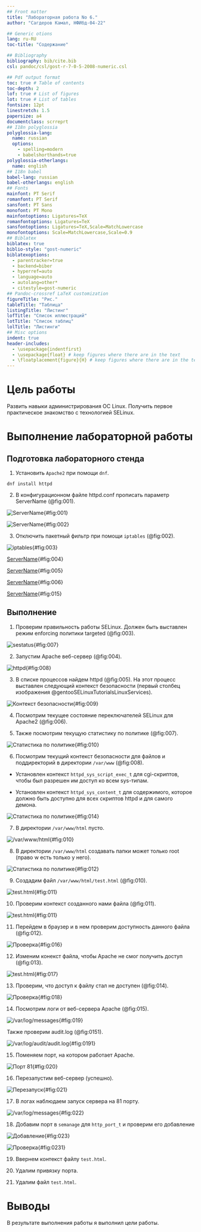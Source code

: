 ```yaml
---
## Front matter
title: "Лабораторная работа No 6."
author: "Сагдеров Камал, НФИбд-04-22"

## Generic otions
lang: ru-RU
toc-title: "Содержание"

## Bibliography
bibliography: bib/cite.bib
csl: pandoc/csl/gost-r-7-0-5-2008-numeric.csl

## Pdf output format
toc: true # Table of contents
toc-depth: 2
lof: true # List of figures
lot: true # List of tables
fontsize: 12pt
linestretch: 1.5
papersize: a4
documentclass: scrreprt
## I18n polyglossia
polyglossia-lang:
  name: russian
  options:
	- spelling=modern
	- babelshorthands=true
polyglossia-otherlangs:
  name: english
## I18n babel
babel-lang: russian
babel-otherlangs: english
## Fonts
mainfont: PT Serif
romanfont: PT Serif
sansfont: PT Sans
monofont: PT Mono
mainfontoptions: Ligatures=TeX
romanfontoptions: Ligatures=TeX
sansfontoptions: Ligatures=TeX,Scale=MatchLowercase
monofontoptions: Scale=MatchLowercase,Scale=0.9
## Biblatex
biblatex: true
biblio-style: "gost-numeric"
biblatexoptions:
  - parentracker=true
  - backend=biber
  - hyperref=auto
  - language=auto
  - autolang=other*
  - citestyle=gost-numeric
## Pandoc-crossref LaTeX customization
figureTitle: "Рис."
tableTitle: "Таблица"
listingTitle: "Листинг"
lofTitle: "Список иллюстраций"
lotTitle: "Список таблиц"
lolTitle: "Листинги"
## Misc options
indent: true
header-includes:
  - \usepackage{indentfirst}
  - \usepackage{float} # keep figures where there are in the text
  - \floatplacement{figure}{H} # keep figures where there are in the text
---
```


# Цель работы

Развить навыки администрирования ОС Linux. Получить первое практическое знакомство с технологией SELinux.

# Выполнение лабораторной работы

## Подготовка лабораторного стенда

1. Установить `Apache2` при помощи `dnf`.

```
dnf install httpd
```

2. В конфигурационном файле httpd.conf прописать параметр ServerName (@fig:001).

![ServerName](./image/1.png){#fig:001}

![ServerName](./image/2.png){#fig:002}

3. Отключить пакетный фильтр при помощи `iptables` (@fig:002).

![iptables](./image/3.png){#fig:003} 

[ServerName](./image/4.png){#fig:004}

[ServerName](./image/5.png){#fig:005}

[ServerName](./image/6.png){#fig:006}

[ServerName](./image/15.png){#fig:015}

## Выполнение

1. Проверим правильность работы SELinux. Должен быть выставлен режим enforcing политики targeted (@fig:003).

![sestatus](./image/7.png){#fig:007} 

2. Запустим Apache веб-сервер (@fig:004).

![httpd](./image/8.png){#fig:008} 

3. В списке процессов найдем httpd (@fig:005). На этот процесс выставлен следующий контекст безопасности (первый столбец изображения @gentooSELinuxTutorialsLinuxServices).

![Контекст безопасности](./image/9.png){#fig:009} 

4. Посмотрим текущее состояние переключателей SELinux для Apache2 (@fig:006).

5. Также посмотрим текущую статистику по политике (@fig:007).

![Статистика по политике](./image/10.png){#fig:010} 

6. Посмотрим текущий контекст безопасности для файлов и поддиректорий в директории `/var/www` (@fig:008).

 - Установлен контекст `httpd_sys_script_exec_t` для cgi-скриптов, чтобы был разрешен им доступ ко всем sys-типам.

 - Установлен контекст `httpd_sys_content_t` для содержимого, которое должно быть доступно для всех скриптов httpd и для самого демона.
 
![Статистика по политике](./image/14.png){#fig:014} 

7. В директории `/var/www/html` пусто.

![/var/www/html](./image/10.png){#fig:010} 

8. В директории `/var/www/html` создавать папки может только root (право w есть только у него).

![Статистика по политике](./image/12.png){#fig:012} 

9. Создадим файл `/var/www/html/test.html` (@fig:010).

![test.html](./image/11.png){#fig:011} 

10. Проверим контекст созданного нами файла (@fig:011).

![test.html](./image/11.png){#fig:011} 

11. Перейдем в браузер и в нем проверим доступность данного файла (@fig:012).

![Проверка](./image/16.png){#fig:016} 

12. Изменим конекст файла, чтобы Apache не смог получить доступ (@fig:013).

![test.html](./image/17.png){#fig:017} 

13. Проверим, что доступ к файлу стал не доступен (@fig:014).

![Проверка](./image/18.png){#fig:018} 

14. Посмотрим логи от веб-сервера Apache (@fig:015).

![/var/log/messages](./image/19.png){#fig:019} 

Также проверим audit.log (@fig:0151).

![/var/log/audit/audit.log](./image/19.1.png){#fig:0191} 

15. Поменяем порт, на котором работает Apache.

![Порт 81](./image/20.png){#fig:020} 

16. Перезапустим веб-сервер (успешно).

![Перезапуск](./image/21.png){#fig:021} 

17. В логах наблюдаем запуск сервера на 81 порту.

![/var/log/messages](./image/22.png){#fig:022} 

18. Добавим порт в `semanage` для `http_port_t` и проверим его добавление

![Добавление](./image/23.png){#fig:023} 

![Проверка](./image/23.1.png){#fig:0231} 

19. Ввернем контекст файлу `test.html`.

20. Удалим привязку порта.

21. Удалим файл `test.html`.

# Выводы

В результате выполнения работы я выполнил цели работы.
